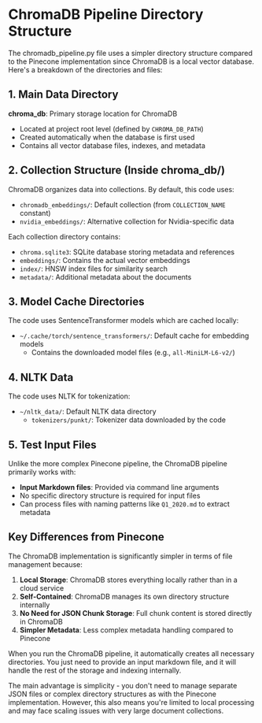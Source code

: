 # ChromaDB Pipeline Directory Structure

The chromadb_pipeline.py file uses a simpler directory structure compared to the Pinecone implementation since ChromaDB is a local vector database. Here's a breakdown of the directories and files:

## 1. Main Data Directory

**chroma_db**: Primary storage location for ChromaDB
   - Located at project root level (defined by `CHROMA_DB_PATH`)
   - Created automatically when the database is first used
   - Contains all vector database files, indexes, and metadata

## 2. Collection Structure (Inside chroma_db/)

ChromaDB organizes data into collections. By default, this code uses:
- `chromadb_embeddings/`: Default collection (from `COLLECTION_NAME` constant)
- `nvidia_embeddings/`: Alternative collection for Nvidia-specific data

Each collection directory contains:
- `chroma.sqlite3`: SQLite database storing metadata and references
- `embeddings/`: Contains the actual vector embeddings
- `index/`: HNSW index files for similarity search
- `metadata/`: Additional metadata about the documents

## 3. Model Cache Directories

The code uses SentenceTransformer models which are cached locally:
- `~/.cache/torch/sentence_transformers/`: Default cache for embedding models
  - Contains the downloaded model files (e.g., `all-MiniLM-L6-v2/`)

## 4. NLTK Data

The code uses NLTK for tokenization:
- `~/nltk_data/`: Default NLTK data directory
  - `tokenizers/punkt/`: Tokenizer data downloaded by the code

## 5. Test Input Files

Unlike the more complex Pinecone pipeline, the ChromaDB pipeline primarily works with:
- **Input Markdown files**: Provided via command line arguments
- No specific directory structure is required for input files
- Can process files with naming patterns like `Q1_2020.md` to extract metadata

## Key Differences from Pinecone

The ChromaDB implementation is significantly simpler in terms of file management because:

1. **Local Storage**: ChromaDB stores everything locally rather than in a cloud service
2. **Self-Contained**: ChromaDB manages its own directory structure internally
3. **No Need for JSON Chunk Storage**: Full chunk content is stored directly in ChromaDB
4. **Simpler Metadata**: Less complex metadata handling compared to Pinecone

When you run the ChromaDB pipeline, it automatically creates all necessary directories. You just need to provide an input markdown file, and it will handle the rest of the storage and indexing internally.

The main advantage is simplicity - you don't need to manage separate JSON files or complex directory structures as with the Pinecone implementation. However, this also means you're limited to local processing and may face scaling issues with very large document collections.